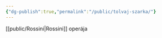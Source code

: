 ```yaml
---
{"dg-publish":true,"permalink":"/public/tolvaj-szarka/"}
---
```


[[public/Rossini\|Rossini]] operája